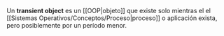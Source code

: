 Un **transient object** es un [[OOP|objeto]] que existe solo mientras el el [[Sistemas Operativos/Conceptos/Proceso|proceso]] o aplicación exista, pero posiblemente por un período menor.